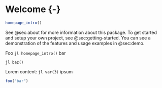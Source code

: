 # Welcome {-}

[//]: # (This file is only included on the website.)

```jl
homepage_intro()
```

See @sec:about for more information about this package.
To get started and setup your own project, see @sec:getting-started.
You can see a demonstration of the features and usage examples in @sec:demo.

Foo ```jl homepage_intro()``` bar

`jl baz()`

Lorem content: ```jl var(3)``` ipsum

```jl
foo("bar")
```
